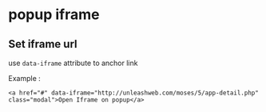 # popup iframe

## Set iframe url
use `data-iframe` attribute to anchor link

Example : 

```
<a href="#" data-iframe="http://unleashweb.com/moses/5/app-detail.php" class="modal">Open Iframe on popup</a>

```